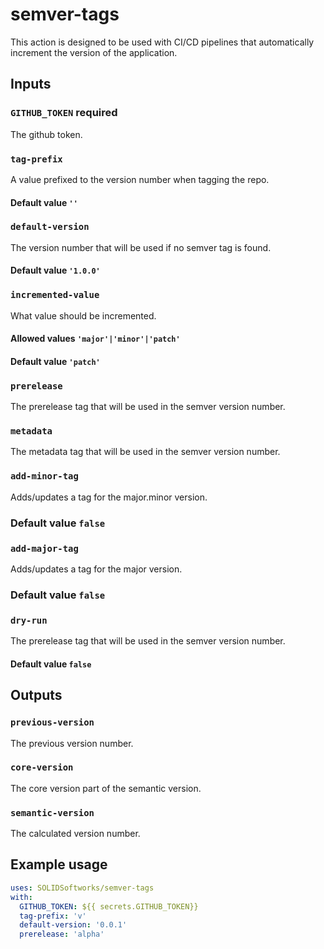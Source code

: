 # semver-tags

This action is designed to be used with CI/CD pipelines that automatically increment the version of the application.

## Inputs

### `GITHUB_TOKEN` **required** 
The github token.

### `tag-prefix`
A value prefixed to the version number when tagging the repo. 
#### Default value `''`

### `default-version`
The version number that will be used if no semver tag is found.
#### Default value `'1.0.0'`

### `incremented-value`
What value should be incremented. 
#### Allowed values `'major'|'minor'|'patch'` 
#### Default value `'patch'`

### `prerelease`
The prerelease tag that will be used in the semver version number.

### `metadata`
The metadata tag that will be used in the semver version number.

### `add-minor-tag`
Adds/updates a tag for the major.minor version.
### Default value `false`

### `add-major-tag`
Adds/updates a tag for the major version.
### Default value `false`

### `dry-run`
The prerelease tag that will be used in the semver version number.
#### Default value `false`

## Outputs

### `previous-version`
The previous version number.

### `core-version`
The core version part of the semantic version.

### `semantic-version`
The calculated version number.

## Example usage
```yaml
uses: SOLIDSoftworks/semver-tags
with:
  GITHUB_TOKEN: ${{ secrets.GITHUB_TOKEN}}
  tag-prefix: 'v'
  default-version: '0.0.1'
  prerelease: 'alpha'
```